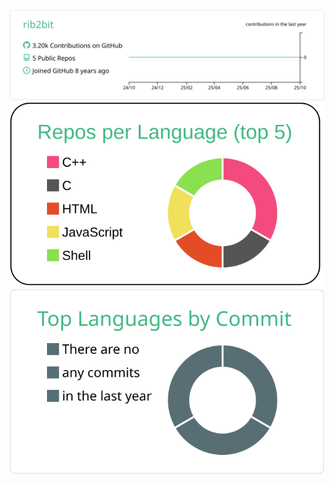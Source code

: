 [![](https://raw.githubusercontent.com/rib2bit/rib2bit/master/profile-summary-card-output/vue/0-profile-details.svg)](https://github.com/vn7n24fzkq/github-profile-summary-cards)
[![](https://raw.githubusercontent.com/rib2bit/rib2bit/master/profile-summary-card-output/vue/1-repos-per-language.svg)](https://github.com/vn7n24fzkq/github-profile-summary-cards)
[![](https://raw.githubusercontent.com/rib2bit/rib2bit/master/profile-summary-card-output/vue/2-most-commit-language.svg)](https://github.com/vn7n24fzkq/github-profile-summary-cards)
